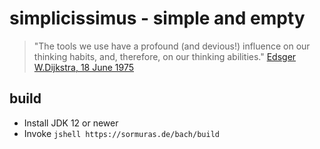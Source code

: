 # simplicissimus - simple and empty

> "The tools we use have a profound (and devious!) influence on our thinking habits, and, therefore, on our thinking abilities."
[Edsger W.Dijkstra, 18 June 1975](https://www.cs.virginia.edu/~evans/cs655/readings/ewd498.html)

## build

- Install JDK 12 or newer
- Invoke `jshell https://sormuras.de/bach/build`

